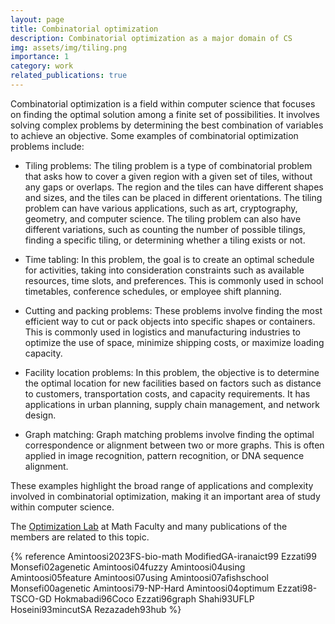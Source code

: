 ```yaml
---
layout: page
title: Combinatorial optimization
description: Combinatorial optimization as a major domain of CS
img: assets/img/tiling.png
importance: 1
category: work
related_publications: true
---
```


Combinatorial optimization is a field within computer science that focuses on finding the optimal solution among a finite set of possibilities. It involves solving complex problems by determining the best combination of variables to achieve an objective. Some examples of combinatorial optimization problems include:

- Tiling problems: The tiling problem is a type of combinatorial problem that asks how to cover a given region with a given set of tiles, without any gaps or overlaps. The region and the tiles can have different shapes and sizes, and the tiles can be placed in different orientations. The tiling problem can have various applications, such as art, cryptography, geometry, and computer science. The tiling problem can also have different variations, such as counting the number of possible tilings, finding a specific tiling, or determining whether a tiling exists or not.

- Time tabling: In this problem, the goal is to create an optimal schedule for activities, taking into consideration constraints such as available resources, time slots, and preferences. This is commonly used in school timetables, conference schedules, or employee shift planning.

<!-- - Cutting stock problem: This problem involves finding the best way to cut raw materials into smaller pieces to minimize waste. It is often applied in industries such as paper production, where large rolls of paper need to be cut into smaller sizes with minimal leftover scrap.

- N-queen problem: In this problem, the task is to place N queens on an N×N chessboard such that no two queens can attack each other. It is a classic example of a combinatorial optimization problem and has applications in chess game programming and layout design. -->

- Cutting and packing problems: These problems involve finding the most efficient way to cut or pack objects into specific shapes or containers. This is commonly used in logistics and manufacturing industries to optimize the use of space, minimize shipping costs, or maximize loading capacity.

- Facility location problems: In this problem, the objective is to determine the optimal location for new facilities based on factors such as distance to customers, transportation costs, and capacity requirements. It has applications in urban planning, supply chain management, and network design.

- Graph matching: Graph matching problems involve finding the optimal correspondence or alignment between two or more graphs. This is often applied in image recognition, pattern recognition, or DNA sequence alignment.

These examples highlight the broad range of applications and complexity involved in combinatorial optimization, making it an important area of study within computer science.

The [Optimization Lab](https://umoplab.github.io/) at Math Faculty and many publications of the members are related to this topic.

{% reference  Amintoosi2023FS-bio-math  ModifiedGA-iranaict99  Ezzati99  Monsefi02agenetic  Amintoosi04fuzzy  Amintoosi04using  Amintoosi05feature  Amintoosi07using  Amintoosi07afishschool Monsefi00agenetic  Amintoosi79-NP-Hard Amintoosi04optimum  Ezzati98-TSCO-GD Hokmabadi96Coco Ezzati96graph Shahi93UFLP  Hoseini93mincutSA Rezazadeh93hub  %}
